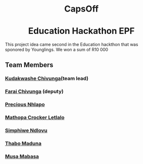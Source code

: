<h1 align="center"> CapsOff </h1>
<h1 align="center"> Education Hackathon EPF </h1>

This project idea came second in the Education hackthon that was sponored by Younglings. We won a sum of R10 000

## Team Members
### [Kudakwashe Chivunga](https://github.com/Kuda214)(team lead) 
### [Farai Chivunga](https://github.com/FaraiQC) (deputy)
### [Precious Nhlapo](https://github.com/Ambient567)
### [Mathopa Crocker Letlalo](https://github.com/Mathopa04)
### [Simphiwe Ndlovu](https://github.com/SimphiweNdlovu)
### [Thabo Maduna](https://github.com/MadunaThabo)
### [Musa Mabasa](https://github.com/Musa-Mabasa)


